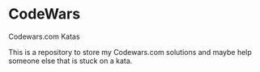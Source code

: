# CodeWars
Codewars.com Katas

This is a repository to store my Codewars.com solutions and maybe help someone else that is stuck on a kata.

